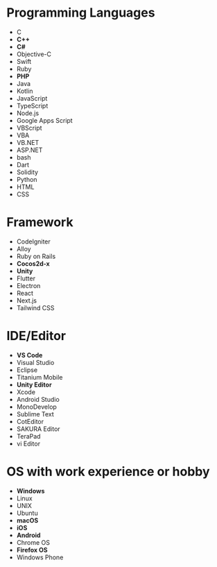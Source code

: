 # Programming Languages
- C
- **C++**
- **C#**
- Objective-C
- Swift
- Ruby
- **PHP**
- Java
- Kotlin
- JavaScript
- TypeScript
- Node.js
- Google Apps Script
- VBScript
- VBA
- VB.NET
- ASP.NET
- bash
- Dart
- Solidity
- Python
- HTML
- CSS

# Framework
- CodeIgniter
- Alloy
- Ruby on Rails
- **Cocos2d-x**
- **Unity**
- Flutter
- Electron
- React
- Next.js
- Tailwind CSS

# IDE/Editor

- **VS Code**
- Visual Studio
- Eclipse
- Titanium Mobile
- **Unity Editor**
- Xcode
- Android Studio
- MonoDevelop
- Sublime Text
- CotEditor
- SAKURA Editor
- TeraPad
- vi Editor

# OS with work experience or hobby
- **Windows**
- Linux
- UNIX
- Ubuntu
- **macOS**
- **iOS**
- **Android**
- Chrome OS
- **Firefox OS**
- Windows Phone
